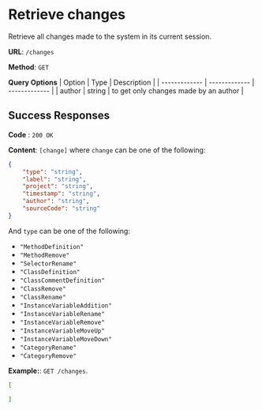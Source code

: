 # Retrieve changes
Retrieve all changes made to the system in its current session.    

**URL**: `/changes`

**Method**: `GET`

**Query Options**
| Option | Type | Description |
| ------------- | ------------- | ------------- |
| author | string | to get only changes made by an author |

## Success Responses

**Code** : `200 OK`

**Content**: `[change]` where `change` can be one of the following:
```json
{
    "type": "string",
    "label": "string",
    "project": "string",
    "timestamp": "string",
    "author": "string",
    "sourceCode": "string"
}
```
And `type` can be one of the following: 

* `"MethodDefinition"`
* `"MethodRemove"`
* `"SelectorRename"` 
* `"ClassDefinition"`
* `"ClassCommentDefinition"`
* `"ClassRemove"`
* `"ClassRename"`
* `"InstanceVariableAddition"`
* `"InstanceVariableRename"`
* `"InstanceVariableRemove"`
* `"InstanceVariableMoveUp"`
* `"InstanceVariableMoveDown"`
* `"CategoryRename"`
* `"CategoryRemove"`

**Example:**: `GET /changes`.
```json
[

]
```